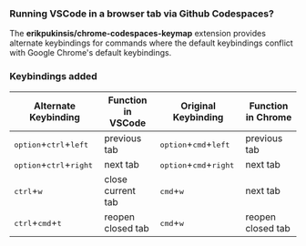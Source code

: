 ### Running VSCode in a browser tab via Github Codespaces?

The **erikpukinsis/chrome-codespaces-keymap** extension provides alternate keybindings for commands where the default keybindings conflict with Google Chrome's default keybindings.

### Keybindings added

| Alternate Keybinding                               | Function in VSCode | Original Keybinding                               | Function in Chrome |
| -------------------------------------------------- | ------------------ | ------------------------------------------------- | ------------------ |
| <kbd>option</kbd>+<kbd>ctrl</kbd>+<kbd>left</kbd>  | previous tab       | <kbd>option</kbd>+<kbd>cmd</kbd>+<kbd>left</kbd>  | previous tab       |
| <kbd>option</kbd>+<kbd>ctrl</kbd>+<kbd>right</kbd> | next tab           | <kbd>option</kbd>+<kbd>cmd</kbd>+<kbd>right</kbd> | next tab           |
| <kbd>ctrl</kbd>+<kbd>w</kbd>                       | close current tab  | <kbd>cmd</kbd>+<kbd>w</kbd>                       | next tab           |
| <kbd>ctrl</kbd>+<kbd>cmd</kbd>+<kbd>t</kbd>        | reopen closed tab  | <kbd>cmd</kbd>+<kbd>w</kbd>                       | reopen closed tab  |
